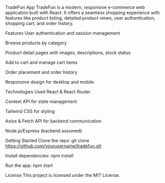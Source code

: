 TradeFun App
TradeFun is a modern, responsive e-commerce web application built with React. It offers a seamless shopping experience with features like product listing, detailed product views, user authentication, shopping cart, and order history.

Features
User authentication and session management

Browse products by category

Product detail pages with images, descriptions, stock status

Add to cart and manage cart items

Order placement and order history

Responsive design for desktop and mobile

Technologies Used
React & React Router

Context API for state management

Tailwind CSS for styling

Axios & Fetch API for backend communication

Node.js/Express (backend assumed)

Getting Started
Clone the repo:
git clone https://github.com/yourusername/tradefun.git

Install dependencies:
npm install

Run the app:
npm start

License
This project is licensed under the MIT License.
